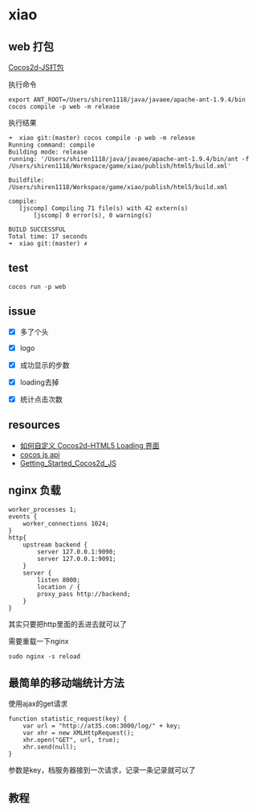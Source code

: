 # xiao 

## web 打包

[Cocos2d-JS打包](http://cn.cocos2d-x.org/tutorial/show?id=1324)

执行命令

	export ANT_ROOT=/Users/shiren1118/java/javaee/apache-ant-1.9.4/bin
	cocos compile -p web -m release
	
执行结果

	➜  xiao git:(master) cocos compile -p web -m release
	Running command: compile
	Building mode: release
	running: '/Users/shiren1118/java/javaee/apache-ant-1.9.4/bin/ant -f /Users/shiren1118/Workspace/game/xiao/publish/html5/build.xml'

	Buildfile: /Users/shiren1118/Workspace/game/xiao/publish/html5/build.xml

	compile:
	   [jscomp] Compiling 71 file(s) with 42 extern(s)
		   [jscomp] 0 error(s), 0 warning(s)

	BUILD SUCCESSFUL
	Total time: 17 seconds
	➜  xiao git:(master) ✗
	
## test

	cocos run -p web  
	
	
## issue

- [x] 多了个头
- [x] logo
- [x] 成功显示的步数
- [x] loading去掉
- [x] 统计点击次数


## resources

- [如何自定义 Cocos2d-HTML5 Loading 界面](http://www.tairan.com/archives/4972)
- [cocos js api](http://www.cocos2d-x.org/reference/html5-js/V3.0rc3/index.html)
- [Getting_Started_Cocos2d_JS](http://www.cocos2d-x.org/wiki/Getting_Started_Cocos2d-JS)

## nginx 负载

	worker_processes 1; 
	events { 
		worker_connections 1024; 
	} 
	http{ 
		upstream backend { 
			server 127.0.0.1:9090; 
			server 127.0.0.1:9091; 
		} 
		server { 
			listen 8000; 
			location / { 
			proxy_pass http://backend; 
		} 
	} 


其实只要把http里面的丢进去就可以了

需要重载一下nginx

	sudo nginx -s reload


## 最简单的移动端统计方法

使用ajax的get请求

	function statistic_request(key) {
	    var url = "http://at35.com:3000/log/" + key;
	    var xhr = new XMLHttpRequest();
	    xhr.open("GET", url, true);
	    xhr.send(null);
	}
	
参数是key，档服务器接到一次请求，记录一条记录就可以了

## 教程

